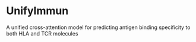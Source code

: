 # UnifyImmun
A unified cross-attention model for predicting antigen binding specificity to both HLA and TCR molecules
